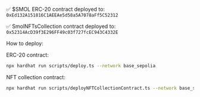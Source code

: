 ✅ $SMOL ERC-20 contract deployed to:
`0xEd132A151816C1AEEAe5d58a5A7078aFf5C52312`

✅ SmolNFTsCollection contract deployed to:
`0x52314AcD39f3E296FF49c03f727fcEC943C4332E`

How to deploy:

ERC-20 contract:

```sh
npx hardhat run scripts/deploy.ts --network base_sepolia
```

NFT collection contract:

```sh
npx hardhat run scripts/deployNFTCollectionContract.ts --network base_sepolia
```
